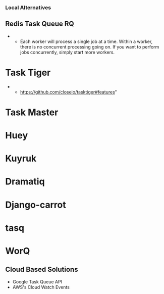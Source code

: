 ### Local Alternatives

## Redis Task Queue RQ
- - Each worker will process a single job at a time. Within a worker, there is no concurrent processing going on. If you want to perform jobs concurrently, simply start more workers.

# Task Tiger
- - https://github.com/closeio/tasktiger#features"

# Task Master

# Huey

# Kuyruk

# Dramatiq

# Django-carrot

# tasq

# WorQ

## Cloud Based Solutions
- Google Task Queue API
- AWS's Cloud Watch Events
